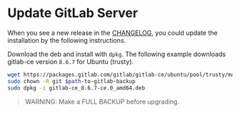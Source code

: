 # Update GitLab Server

When you see a new release in the [CHANGELOG](https://gitlab.com/gitlab-org/gitlab-ce/blob/master/CHANGELOG), you could update the installation by the following instructions.

Download the deb and install with `dpkg`. The following example downloads gitlab-ce version `8.6.7` for Ubuntu (trusty).

```bash
wget https://packages.gitlab.com/gitlab/gitlab-ce/ubuntu/pool/trusty/main/g/gitlab-ce/gitlab-ce_8.6.7-ce.0_amd64.deb
sudo chown -R git $path-to-gitlab-backup
sudo dpkg -i gitlab-ce_8.6.7-ce.0_amd64.deb
```

> WARNING: Make a FULL BACKUP before upgrading.
